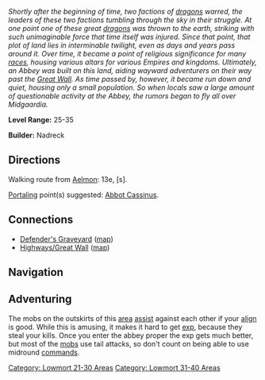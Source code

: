 *Shortly after the beginning of time, two factions of
[dragons](Dragons.md "wikilink") warred, the leaders of these two
factions tumbling through the sky in their struggle. At one point one of
these great [dragons](Dragons.md "wikilink") was thrown to the earth,
striking with such unimaginable force that time itself was injured.
Since that point, that plot of land lies in interminable twilight, even
as days and years pass around it. Over time, it became a point of
religious significance for many [races](:Category:_Races.md "wikilink"),
housing various altars for various Empires and kingdoms. Ultimately, an
Abbey was built on this land, aiding wayward adventurers on their way
past the [Great Wall](:Category:_Highways/Great_Wall.md "wikilink"). As
time passed by, however, it became run down and quiet, housing only a
small population. So when locals saw a large amount of questionable
activity at the Abbey, the rumors began to fly all over Midgaardia.*

**Level Range:** 25-35

**Builder:** Nadreck

## Directions

Walking route from [Aelmon](Aelmon.md "wikilink"): 13e, \[s\].

[Portaling](Portal.md "wikilink") point(s) suggested: [Abbot
Cassinus](Abbot_Cassinus.md "wikilink").

## Connections

-   [Defender's Graveyard](:Category:Defender's_Graveyard.md "wikilink")
    ([map](Defender's_Graveyard.md "wikilink"))
-   [Highways/Great Wall](:Category:Highways/Great_Wall.md "wikilink")
    ([map](Highways/Great_Wall_Map.md "wikilink"))

## Navigation

## Adventuring

The mobs on the outskirts of this [area](:Category:_Areas.md "wikilink")
[assist](Assistive_Mobs.md "wikilink") against each other if your
[align](Alignment.md "wikilink") is good. While this is amusing, it
makes it hard to get [exp](Experience_Points.md "wikilink"), because
they steal your kills. Once you enter the abbey proper the exp gets much
better, but most of the [mobs](:Category:_Mobs.md "wikilink") use tail
attacks, so don't count on being able to use midround
[commands](:Category:_Commands.md "wikilink").

[Category: Lowmort 21-30
Areas](Category:_Lowmort_21-30_Areas "wikilink") [Category: Lowmort
31-40 Areas](Category:_Lowmort_31-40_Areas "wikilink")
